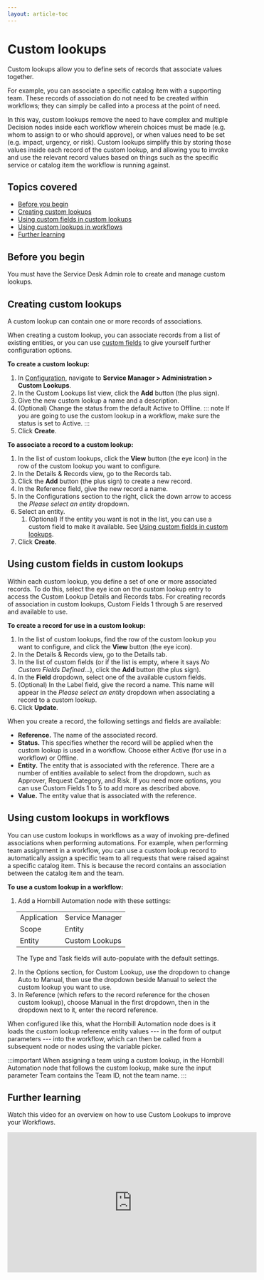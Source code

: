 ```yaml
---
layout: article-toc
---
```

# Custom lookups
Custom lookups allow you to define sets of records that associate values together.  

For example, you can associate a specific catalog item with a supporting team. These records of association do not need to be created within workflows; they can simply be called into a process at the point of need.

In this way, custom lookups remove the need to have complex and multiple Decision nodes inside each workflow wherein  choices must be made (e.g. whom to assign to or who should approve), or when values need to be set (e.g. impact, urgency, or risk). Custom lookups simplify this by storing those values inside each record of the custom lookup, and allowing you to invoke and use the relevant record values based on things such as the specific service or catalog item the workflow is running against.

## Topics covered
* [Before you begin](/servicemanager-config/administration/custom-lookups#before-you-begin)
* [Creating custom lookups](/servicemanager-config/administration/custom-lookups#creating-custom-lookups)
* [Using custom fields in custom lookups](/servicemanager-config/administration/custom-lookups#using-custom-fields-in-custom-lookups)
* [Using custom lookups in workflows](/servicemanager-config/administration/custom-lookups#using-custom-lookups-in-workflows)
* [Further learning](/servicemanager-config/administration/custom-lookups#further-learning)

## Before you begin
You must have the Service Desk Admin role to create and manage custom lookups.

## Creating custom lookups 
A custom lookup can contain one or more records of associations.

When creating a custom lookup, you can associate records from a list of existing entities, or you can use [custom fields](/servicemanager-config/administration/custom-lookups#using-custom-fields-in-custom-lookups) to give yourself further configuration options.

**To create a custom lookup:**
1. In [Configuration](/esp-config/getting-started/using-configuration), navigate to **Service Manager > Administration > Custom Lookups**.
1. In the Custom Lookups list view, click the **Add** button (the plus sign).
1. Give the new custom lookup a name and a description.
1. (Optional) Change the status from the default Active to Offline.
    ::: note
    If you are going to use the custom lookup in a workflow, make sure the status is set to Active.
    :::
1. Click **Create**.

**To associate a record to a custom lookup:**
1. In the list of custom lookups, click the **View** button (the eye icon) in the row of the custom lookup you want to configure.
1. In the Details & Records view, go to the Records tab.
1. Click the **Add** button (the plus sign) to create a new record.
1. In the Reference field, give the new record a name.
1. In the Configurations section to the right, click the down arrow to access the *Please select an entity* dropdown.
1. Select an entity.
    1. (Optional) If the entity you want is not in the list, you can use a custom field to make it available. See [Using custom fields in custom lookups](/servicemanager-config/administration/custom-lookups#using-custom-fields-in-custom-lookups).
1. Click **Create**.

## Using custom fields in custom lookups
Within each custom lookup, you define a set of one or more associated records. To do this, select the eye icon on the custom lookup entry to access the Custom Lookup Details and Records tabs. For creating records of association in custom lookups, Custom Fields 1 through 5 are reserved and available to use.

**To create a record for use in a custom lookup:**
1. In the list of custom lookups, find the row of the custom lookup you want to configure, and click the **View** button (the eye icon).
1. In the Details & Records view, go to the Details tab.
1. In the list of custom fields (or if the list is empty, where it says *No Custom Fields Defined...*), click the **Add** button (the plus sign).
1. In the **Field** dropdown, select one of the available custom fields.
1. (Optional) In the Label field, give the record a name. This name will appear in the *Please select an entity* dropdown when associating a record to a custom lookup.
1. Click **Update**.

When you create a record, the following settings and fields are available:
- **Reference.** The name of the associated record.
- **Status.** This specifies whether the record will be applied when the custom lookup is used in a workflow. Choose either Active (for use in a workflow) or Offline.
- **Entity.** The entity that is associated with the reference. There are a number of entities available to select from the dropdown, such as Approver, Request Category, and Risk. If you need more options, you can use Custom Fields 1 to 5 to add more as described above.
- **Value.** The entity value that is associated with the reference.

## Using custom lookups in workflows
You can use custom lookups in workflows as a way of invoking pre-defined associations when performing automations. For example, when performing team assignment in a workflow, you can use a custom lookup record to automatically assign a specific team to all requests that were raised against a specific catalog item. This is because the record contains an association between the catalog item and the team. 

 **To use a custom lookup in a workflow:**
 1. Add a Hornbill Automation node with these settings: 
 <p style="margin-left: 20px;">
<table>
  <tr>
    <td>Application</td>
    <td>Service Manager</td>
  </tr>
  <tr>
    <td>Scope</td>
    <td>Entity</td>
  </tr>
  <tr>
    <td>Entity</td>
    <td>Custom Lookups</td>
  </tr>
</table>
</p>

 <p style="margin-left: 20px;">The Type and Task fields will auto-populate with the default settings.
 </p>

2. In the Options section, for Custom Lookup, use the dropdown to change Auto to Manual, then use the dropdown beside Manual to select the custom lookup you want to use.
3. In Reference (which refers to the record reference for the chosen custom lookup), choose Manual in the first dropdown, then in the dropdown next to it, enter the record reference.

When configured like this, what the Hornbill Automation node does is it loads the custom lookup reference entity values --- in the form of output parameters --- into the workflow, which can then be called from a subsequent node or nodes using the variable picker.

:::important
When assigning a team using a custom lookup, in the Hornbill Automation node that follows the custom lookup, make sure the input parameter Team contains the Team ID, not the team name.
:::



## Further learning 
Watch this video for an overview on how to use Custom Lookups to improve your Workflows.

<iframe width="560" height="315" src="https://www.youtube.com/embed/0H3r9eYI3Mg?si=GRCUjXgd8circRSp" title="YouTube video player" frameborder="0" allow="accelerometer; autoplay; clipboard-write; encrypted-media; gyroscope; picture-in-picture; web-share" referrerpolicy="strict-origin-when-cross-origin" allowfullscreen></iframe>